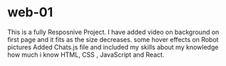 # web-01
This is a fully Resposnive Project.
I have added video on background on first page and it fits as the size decreases.
some hover effects on Robot pictures
Added Chats.js file and included my skills about my knowledge how much i know HTML, CSS , JavaScript and React.
